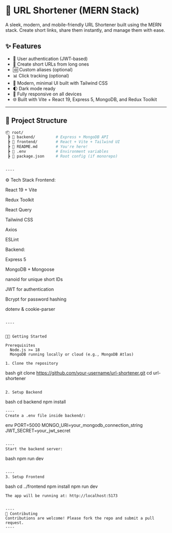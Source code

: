 # 🔗 URL Shortener (MERN Stack)

A sleek, modern, and mobile-friendly URL Shortener built using the MERN stack. Create short links, share them instantly, and manage them with ease.

## ✨ Features

- 🔐 User authentication (JWT-based)
- 🔗 Create short URLs from long ones
- 🆔 Custom aliases (optional)
- 📊 Click tracking (optional)
- 🧼 Modern, minimal UI built with Tailwind CSS
- 🌓 Dark mode ready
- 📱 Fully responsive on all devices
- 🌐 Built with Vite + React 19, Express 5, MongoDB, and Redux Toolkit

---

## 📁 Project Structure

```bash
📦 root/
 ┣ 📁 backend/         # Express + MongoDB API
 ┣ 📁 frontend/        # React + Vite + Tailwind UI
 ┣ 📄 README.md        # You're here!
 ┣ 📄 .env             # Environment variables
 ┣ 📄 package.json     # Root config (if monorepo)


----
```
⚙️ Tech Stack
Frontend:

  React 19 + Vite
  
  Redux Toolkit
  
  React Query
  
  Tailwind CSS
  
  Axios
  
  ESLint

Backend:

  Express 5
  
  MongoDB + Mongoose
  
  nanoid for unique short IDs
  
  JWT for authentication
  
  Bcrypt for password hashing
  
  dotenv & cookie-parser

````

----


🧑‍💻 Getting Started

Prerequisites
  Node.js >= 18
  MongoDB running locally or cloud (e.g., MongoDB Atlas)

1. Clone the repository
````
bash
git clone https://github.com/your-username/url-shortener.git
cd url-shortener

```

2. Setup Backend
```
bash
cd backend
npm install
```
----
Create a .env file inside backend/:

```
env
PORT=5000
MONGO_URI=your_mongodb_connection_string
JWT_SECRET=your_jwt_secret

```

----
Start the backend server:
```
bash
npm run dev
```

----
3. Setup Frontend
```
bash
cd ../frontend
npm install
npm run dev
```
The app will be running at: http://localhost:5173


----
🤝 Contributing
Contributions are welcome! Please fork the repo and submit a pull request.
----

